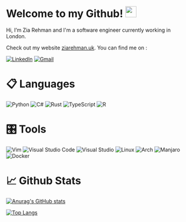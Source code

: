 # Welcome to my Github! <img src="https://raw.githubusercontent.com/MartinHeinz/MartinHeinz/master/wave.gif" width="30px">
Hi, I’m Zia Rehman and I'm a software engineer currently working in London.

Check out my website <a href="https://ziarehman.uk">ziarehman.uk<a/>. You can find me on :
  
  <a href="https://www.linkedin.com/in/zia-rehman-599495166/">![LinkedIn](https://img.shields.io/badge/linkedin-%230077B5.svg?style=for-the-badge&logo=linkedin&logoColor=white)</a>
  <a href="mailto:iamziarehman+github@gmail.com">![Gmail](https://img.shields.io/badge/Email-D14836?style=for-the-badge&logo=gmail&logoColor=white)</a>
  
# 📋 Languages
  ![Python](https://img.shields.io/badge/python-3670A0?style=for-the-badge&logo=python&logoColor=ffdd54)
  ![C#](https://img.shields.io/badge/c%23-%23239120.svg?style=for-the-badge&logo=c-sharp&logoColor=white)
  ![Rust](https://img.shields.io/badge/Rust-%23000000.svg?style=for-the-badge&logo=rust&logoColor=white)
  ![TypeScript](https://img.shields.io/badge/typescript-%23007ACC.svg?style=for-the-badge&logo=typescript&logoColor=white)
  ![R](https://img.shields.io/badge/r-%23276DC3.svg?style=for-the-badge&logo=r&logoColor=white)
  
# 🎛️ Tools
  ![Vim](https://img.shields.io/badge/VIM-%2311AB00.svg?style=for-the-badge&logo=vim&logoColor=white)
  ![Visual Studio Code](https://img.shields.io/badge/Visual%20Studio%20Code-0078d7.svg?style=for-the-badge&logo=visual-studio-code&logoColor=white)
  ![Visual Studio](https://img.shields.io/badge/Visual%20Studio-5C2D91.svg?style=for-the-badge&logo=visual-studio&logoColor=white)
  ![Linux](https://img.shields.io/badge/Linux-FCC624?style=for-the-badge&logo=linux&logoColor=black)
  ![Arch](https://img.shields.io/badge/Arch%20Linux-1793D1?logo=arch-linux&logoColor=fff&style=for-the-badge)
  ![Manjaro](https://img.shields.io/badge/Manjaro-35BF5C?style=for-the-badge&logo=Manjaro&logoColor=white)
  ![Docker](https://img.shields.io/badge/docker-%230db7ed.svg?style=for-the-badge&logo=docker&logoColor=white)


# &#128200; Github Stats
[![Anurag's GitHub stats](https://github-readme-stats.vercel.app/api?username=iamzr)](https://github.com/anuraghazra/github-readme-stats)

[![Top Langs](https://github-readme-stats.vercel.app/api/top-langs/?username=iamzr&hide=ruby)](https://github.com/anuraghazra/github-readme-stats)

<!---
iamzr/iamzr is a ✨ special ✨ repository because its `README.md` (this file) appears on your GitHub profile.
You can click the Preview link to take a look at your changes.
--->
